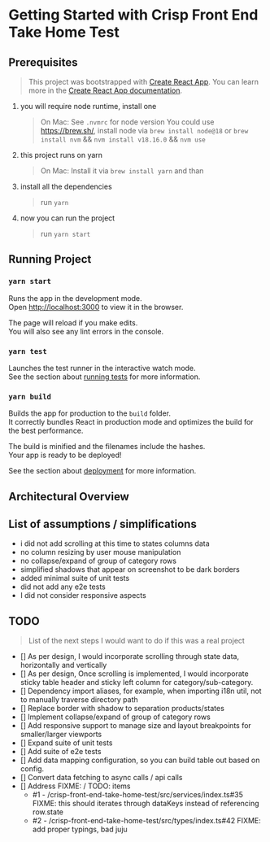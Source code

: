 # Getting Started with Crisp Front End Take Home Test

## Prerequisites 

> This project was bootstrapped with [Create React App](https://github.com/facebook/create-react-app). You can learn more in the [Create React App documentation](https://facebook.github.io/create-react-app/docs/getting-started).

1. you will require node runtime, install one
    > On Mac:
    > See `.nvmrc` for node version
    > You could use https://brew.sh/, install node via `brew install node@18`
    > or `brew install nvm` && `nvm install v18.16.0` && `nvm use`
2. this project runs on yarn
    > On Mac:
    > Install it via `brew install yarn` and than
3. install all the dependencies
    > run `yarn`
4. now you can run the project
    > run `yarn start`

## Running Project

### `yarn start`

Runs the app in the development mode.\
Open [http://localhost:3000](http://localhost:3000) to view it in the browser.

The page will reload if you make edits.\
You will also see any lint errors in the console.

### `yarn test`

Launches the test runner in the interactive watch mode.\
See the section about [running tests](https://facebook.github.io/create-react-app/docs/running-tests) for more information.

### `yarn build`

Builds the app for production to the `build` folder.\
It correctly bundles React in production mode and optimizes the build for the best performance.

The build is minified and the filenames include the hashes.\
Your app is ready to be deployed!

See the section about [deployment](https://facebook.github.io/create-react-app/docs/deployment) for more information.

## Architectural Overview


## List of assumptions / simplifications

- i did not add scrolling at this time to states columns data
- no column resizing by user mouse manipulation
- no collapse/expand of group of category rows
- simplified shadows that appear on screenshot to be dark borders
- added minimal suite of unit tests
- did not add any e2e tests
- I did not consider responsive aspects

## TODO
> List of the next steps I would want to do if this was a real project

- [] As per design, I would incorporate scrolling through state data, horizontally and vertically
- [] As per design, Once scrolling is implemented, I would incorporate sticky table header and sticky left column for category/sub-category.
- [] Dependency import aliases, for example, when importing i18n util, not to manually traverse directory path
- [] Replace border with shadow to separation products/states
- [] Implement collapse/expand of group of category rows
- [] Add responsive support to manage size and layout breakpoints for smaller/larger viewports
- [] Expand suite of unit tests
- [] Add suite of e2e tests
- [] Add data mapping configuration, so you can build table out based on config.
- [] Convert data fetching to async calls / api calls
- [] Address FIXME: / TODO: items
    - #1 - /crisp-front-end-take-home-test/src/services/index.ts#35
	FIXME: this should iterates through dataKeys instead of referencing row.state
    - #2 - /crisp-front-end-take-home-test/src/types/index.ts#42
	FIXME: add proper typings, bad juju


